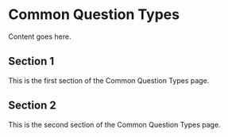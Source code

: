 # Common Question Types

Content goes here.

## Section 1

This is the first section of the Common Question Types page.

## Section 2

This is the second section of the Common Question Types page.


